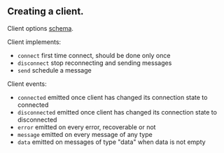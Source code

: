 ## Creating a client.

Client options [schema](./schemas/client-options.json).

Client implements:

- `connect` first time connect, should be done only once
- `disconnect` stop reconnecting and sending messages
- `send` schedule a message

Client events:

- `connected` emitted once client has changed its connection state to connected
- `disconnected` emitted once client has changed its connection state to disconnected
- `error` emitted on every error, recoverable or not
- `message` emitted on every message of any type
- `data` emitted on messages of type "data" when data is not empty
